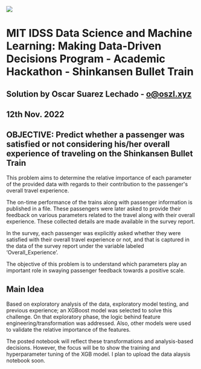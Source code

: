 ![](https://www.ieyenews.com/wp-content/uploads/2022/02/MIT-IDSS-LOGO-Mailer-02-1.jpg)

# MIT IDSS Data Science and Machine Learning: Making Data-Driven Decisions Program - Academic Hackathon - Shinkansen Bullet Train
## Solution by Oscar Suarez Lechado - o@oszl.xyz
## 12th Nov. 2022



## OBJECTIVE: Predict whether a passenger was satisfied or not considering his/her overall experience of traveling on the Shinkansen Bullet Train

This problem aims to determine the relative importance of each parameter of the provided data with regards to their contribution to the passenger's overall travel experience.

The on-time performance of the trains along with passenger information is published in a file. These passengers were later asked to provide their feedback on various parameters related to the travel along with their overall experience. These collected details are made available in the survey report.

In the survey, each passenger was explicitly asked whether they were satisfied with their overall travel experience or not, and that is captured in the data of the survey report under the variable labeled ‘Overall_Experience’.

The objective of this problem is to understand which parameters play an important role in swaying passenger feedback towards a positive scale.


## Main Idea

Based on exploratory analysis of the data, exploratory model testing, and previous experience; an XGBoost model was selected to solve this challenge. On that exploratory phase, the logic behind feature engineering/transformation was addressed. Also, other models were used to validate the relative importance of the features.

The posted notebook will reflect these transformations and analysis-based decisions. However, the focus will be to show the training and hyperparameter tuning of the XGB model. I plan to upload the data alaysis notebook soon.

